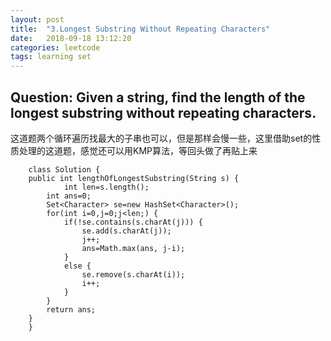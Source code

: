 ```yaml
---
layout: post
title:  "3.Longest Substring Without Repeating Characters"
date:   2018-09-18 13:12:20
categories: leetcode
tags: learning set
---
```




## Question: Given a string, find the length of the longest substring without repeating characters.

这道题两个循环遍历找最大的子串也可以，但是那样会慢一些，这里借助set的性质处理的这道题，感觉还可以用KMP算法，等回头做了再贴上来

```
	class Solution {
    public int lengthOfLongestSubstring(String s) {
        	int len=s.length();
		int ans=0;
		Set<Character> se=new HashSet<Character>();
		for(int i=0,j=0;j<len;) {
			if(!se.contains(s.charAt(j))) {
				se.add(s.charAt(j));
				j++;
				ans=Math.max(ans, j-i);
			}
			else {
				se.remove(s.charAt(i));
				i++;
			}
		}
		return ans;
    }
	}
```